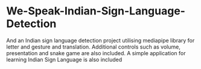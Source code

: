 # We-Speak-Indian-Sign-Language-Detection
And an Indian sign language detection project utilising mediapipe  library for letter and gesture and translation. Additional controls such as volume, presentation and snake game are also included. A simple application for learning Indian Sign Language is also included
